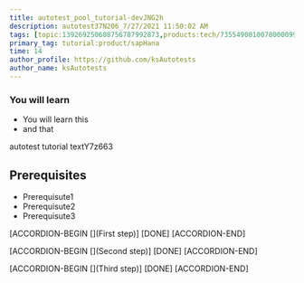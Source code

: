 ```yaml
---
title: autotest_pool_tutorial-devJNG2h
description: autotest37N206_7/27/2021 11:50:02 AM
tags: [topic:139269250608756787992873,products:tech/73554900100700000996,tutorial:experience/advanced]
primary_tag: tutorial:product/sapHana
time: 14
author_profile: https://github.com/ksAutotests
author_name: ksAutotests
---
```

### You will learn
- You will learn this
- and that

autotest tutorial textY7z663

## Prerequisites
- Prerequisute1
- Prerequisute2
- Prerequisute3

[ACCORDION-BEGIN [](First step)]
[DONE]
[ACCORDION-END]

[ACCORDION-BEGIN [](Second step)]
[DONE]
[ACCORDION-END]

[ACCORDION-BEGIN [](Third step)]
[DONE]
[ACCORDION-END]

